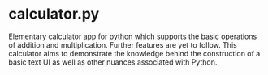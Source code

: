 # calculator.py
Elementary calculator app for python which supports the basic operations of addition and multiplication. Further features are yet to follow. This calculator aims to demonstrate the knowledge behind the construction of a basic text UI as well as other nuances associated with Python.




